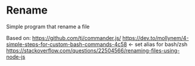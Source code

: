 # Rename
Simple program that rename a file

Based on:
https://github.com/tj/commander.js/
https://dev.to/mollynem/4-simple-steps-for-custom-bash-commands-4c58 <- set alias for bash/zsh
https://stackoverflow.com/questions/22504566/renaming-files-using-node-js